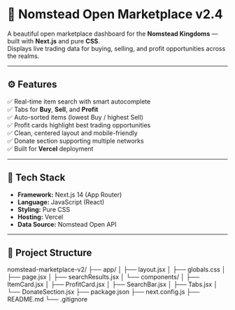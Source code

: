 # 🌾 Nomstead Open Marketplace v2.4

A beautiful open marketplace dashboard for the **Nomstead Kingdoms** — built with **Next.js** and pure **CSS**.  
Displays live trading data for buying, selling, and profit opportunities across the realms.  

---

## ⚙️ Features

✅ Real-time item search with smart autocomplete  
✅ Tabs for **Buy**, **Sell**, and **Profit**  
✅ Auto-sorted items (lowest Buy / highest Sell)  
✅ Profit cards highlight best trading opportunities  
✅ Clean, centered layout and mobile-friendly  
✅ Donate section supporting multiple networks  
✅ Built for **Vercel** deployment  

---

## 🧩 Tech Stack

- **Framework:** Next.js 14 (App Router)
- **Language:** JavaScript (React)
- **Styling:** Pure CSS
- **Hosting:** Vercel
- **Data Source:** Nomstead Open API

---

## 📁 Project Structure
nomstead-marketplace-v2/
├── app/
│   ├── layout.jsx
│   ├── globals.css
│   ├── page.jsx
│   ├── searchResults.jsx
│   └── components/
│       ├── ItemCard.jsx
│       ├── ProfitCard.jsx
│       ├── SearchBar.jsx
│       ├── Tabs.jsx
│       └── DonateSection.jsx
├── package.json
├── next.config.js
├── README.md
└── .gitignore
